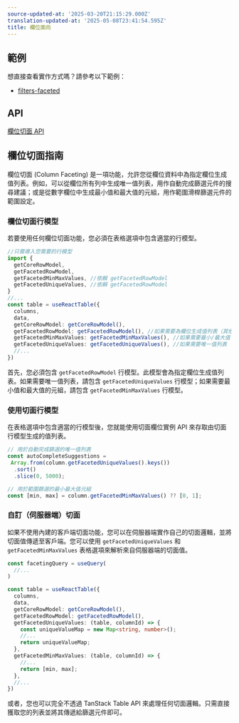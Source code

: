 ```yaml
---
source-updated-at: '2025-03-20T21:15:29.000Z'
translation-updated-at: '2025-05-08T23:41:54.595Z'
title: 欄位面向
---
```

## 範例

想直接查看實作方式嗎？請參考以下範例：

- [filters-faceted](../framework/react/examples/filters-faceted)

## API

[欄位切面 API](../api/features/column-faceting)

## 欄位切面指南

欄位切面 (Column Faceting) 是一項功能，允許您從欄位資料中為指定欄位生成值列表。例如，可以從欄位所有列中生成唯一值列表，用作自動完成篩選元件的搜尋建議；或是從數字欄位中生成最小值和最大值的元組，用作範圍滑桿篩選元件的範圍設定。

### 欄位切面行模型

若要使用任何欄位切面功能，您必須在表格選項中包含適當的行模型。

```ts
//只需導入您需要的行模型
import {
  getCoreRowModel,
  getFacetedRowModel,
  getFacetedMinMaxValues, //依賴 getFacetedRowModel
  getFacetedUniqueValues, //依賴 getFacetedRowModel
}
//...
const table = useReactTable({
  columns,
  data,
  getCoreRowModel: getCoreRowModel(),
  getFacetedRowModel: getFacetedRowModel(), //如果需要為欄位生成值列表（其他切面行模型依賴此模型）
  getFacetedMinMaxValues: getFacetedMinMaxValues(), //如果需要最小/最大值
  getFacetedUniqueValues: getFacetedUniqueValues(), //如果需要唯一值列表
  //...
})
```

首先，您必須包含 `getFacetedRowModel` 行模型。此模型會為指定欄位生成值列表。如果需要唯一值列表，請包含 `getFacetedUniqueValues` 行模型；如果需要最小值和最大值的元組，請包含 `getFacetedMinMaxValues` 行模型。

### 使用切面行模型

在表格選項中包含適當的行模型後，您就能使用切面欄位實例 API 來存取由切面行模型生成的值列表。

```ts
// 用於自動完成篩選的唯一值列表
const autoCompleteSuggestions = 
 Array.from(column.getFacetedUniqueValues().keys())
  .sort()
  .slice(0, 5000);
```

```ts
// 用於範圍篩選的最小最大值元組
const [min, max] = column.getFacetedMinMaxValues() ?? [0, 1];
```

### 自訂（伺服器端）切面

如果不使用內建的客戶端切面功能，您可以在伺服器端實作自己的切面邏輯，並將切面值傳遞至客戶端。您可以使用 `getFacetedUniqueValues` 和 `getFacetedMinMaxValues` 表格選項來解析來自伺服器端的切面值。

```ts
const facetingQuery = useQuery(
  //...
)

const table = useReactTable({
  columns,
  data,
  getCoreRowModel: getCoreRowModel(),
  getFacetedRowModel: getFacetedRowModel(),
  getFacetedUniqueValues: (table, columnId) => {
    const uniqueValueMap = new Map<string, number>();
    //...
    return uniqueValueMap;
  },
  getFacetedMinMaxValues: (table, columnId) => {
    //...
    return [min, max];
  },
  //...
})
```

或者，您也可以完全不透過 TanStack Table API 來處理任何切面邏輯。只需直接獲取您的列表並將其傳遞給篩選元件即可。
